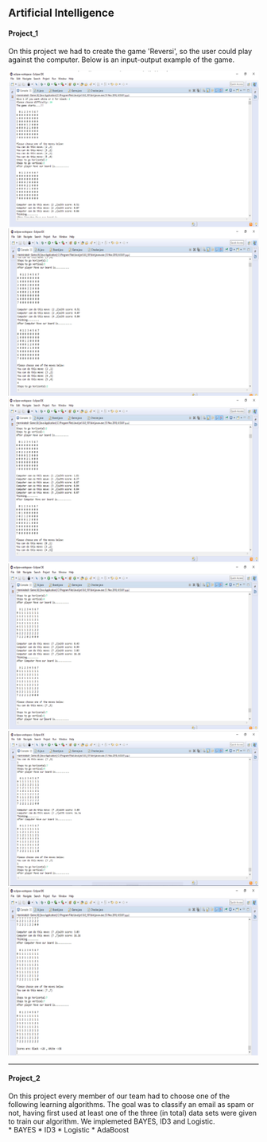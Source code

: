 <h2> Artificial Intelligence</h2>

<h4>Project_1</h4>
On this project we had to create the game 'Reversi', so the user could play against the computer. Below is an input-output example of the game.

![alt text](https://github.com/stkokko/Projects/blob/master/ArtificialIntelligence%20(Java)/images/Project_1/game1.png)
![alt text](https://github.com/stkokko/Projects/blob/master/ArtificialIntelligence%20(Java)/images/Project_1/game2.png)
![alt text](https://github.com/stkokko/Projects/blob/master/ArtificialIntelligence%20(Java)/images/Project_1/game3.png)
![alt text](https://github.com/stkokko/Projects/blob/master/ArtificialIntelligence%20(Java)/images/Project_1/game4.png)
![alt text](https://github.com/stkokko/Projects/blob/master/ArtificialIntelligence%20(Java)/images/Project_1/game5.png)
![alt text](https://github.com/stkokko/Projects/blob/master/ArtificialIntelligence%20(Java)/images/Project_1/game6.png)


<hr>

<h4>Project_2</h4>
On this project every member of our team had to choose one of the following learning algorithms. The goal was to classify an 
email as spam or not, having first used at least one of the three (in total) data sets were given to train our algorithm. We
implemeted BAYES, ID3 and Logistic.
</br>
* BAYES
* ID3
* Logistic
* AdaBoost
